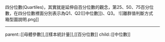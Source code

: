 四分位數(Quartiles)，其實就是延伸自百分位數的觀念，第25、50、75百分位數，在四分位數裡面分別表示為Q1、Q2([[中位數]])、Q3。
![[離群值判斷方式　箱型圖說明.png]]
- - -
parent::[[母體參數]],[[樣本統計量]],[[百分位數]]
child::[[中位數]]